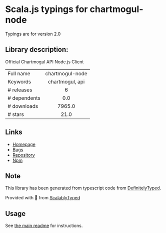 
# Scala.js typings for chartmogul-node

Typings are for version 2.0

## Library description:
Official Chartmogul API Node.js Client

|                    |                 |
| ------------------ | :-------------: |
| Full name          | chartmogul-node |
| Keywords           | chartmogul, api |
| # releases         | 6 |
| # dependents       | 0.0 |
| # downloads        | 7965.0 |
| # stars            | 21.0 |

## Links
- [Homepage](https://github.com/chartmogul/chartmogul-node)
- [Bugs](https://github.com/chartmogul/chartmogul-node/issues)
- [Repository](https://github.com/chartmogul/chartmogul-node)
- [Npm](https://www.npmjs.com/package/chartmogul-node)
    


## Note
This library has been generated from typescript code from [DefinitelyTyped](https://definitelytyped.org).

Provided with :purple_heart: from [ScalablyTyped](https://github.com/oyvindberg/ScalablyTyped)

## Usage
See [the main readme](../../readme.md) for instructions.


